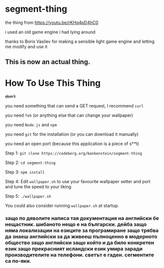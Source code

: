 # segment-thing

the thing from https://youtu.be/rKHq4pD4hC0

i used an old game engine i had lying around

thanks to Boris Vasilev for making a sensible light game engine and letting me modify and use it

## This is now an actual thing.

# How To Use This Thing
<s>don't</s>

you need something that can send a GET request, I recommend `curl`

you need `feh` (or anything else that can change your wallpaper)

you need `Node.js` and `npm`

you need `git` for the installation (or you can download it manually)

you need an open port (because this application is a piece of s**t)

Step 1: `git clone https://codeberg.org/bankenstein/segment-thing`

Step 2: `cd segment-thing`

Step 3: `npm install`

Step 4: Edit `wallpaper.sh` to use your favourite wallpaper setter and port and tune the speed to your liking

Step 5: `./wallpaper.sh`

You could also consider running `wallpaper.sh` at startup.

### защо по дяволите написа тая документация на английски бе нещастник. шибаното нещо е на български. дейба защо няма локализации на езиците за програмиране защо трябва да знаеш английски за да живееш пълноценно в модерното общество защо английски защо който и да било конкретен език защо прекрасният исландски език умира заради производителите на телефони. светът е гаден. сегментите са по-яки.
